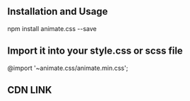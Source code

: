 ## Installation and Usage
npm install animate.css --save

## Import it into your style.css or scss file
@import '~animate.css/animate.min.css';

## CDN LINK
  <link rel="stylesheet"href="https://cdnjs.cloudflare.com/ajax/libs/animate.css/4.1.1/animate.min.css"/>

## 